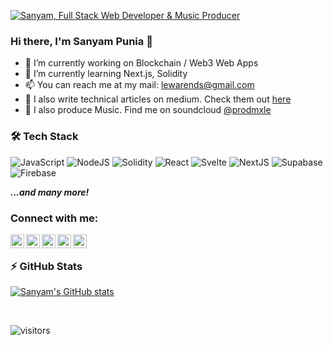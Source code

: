 [![Sanyam, Full Stack Web Developer & Music Producer](https://pimp-my-readme.webapp.io/pimp-my-readme/wavy-banner?subtitle=Full%20Stack%20Web%20Developer%20%26%20Music%20Producer&title=Sanyam)](https://pimp-my-readme.webapp.io)

### Hi there, I'm Sanyam Punia 👋

- 🔭 I’m currently working on Blockchain / Web3 Web Apps
- 🌱 I’m currently learning Next.js, Solidity
- 📫 You can reach me at my mail: lewarends@gmail.com
- 📑 I also write technical articles on medium. Check them out [here]
- 🎵 I also produce Music. Find me on soundcloud [@prodmxle](https://soundcloud.com/prodmxle)

### 🛠 Tech Stack

![JavaScript](https://img.shields.io/badge/-JavaScript-5c1ef7?logo=JavaScript&style=flat)
![NodeJS](https://img.shields.io/badge/Node.js-339933?style=for-the-badge&logo=nodedotjs&logoColor=white)
![Solidity](https://img.shields.io/badge/Solidity-e6e6e6?style=for-the-badge&logo=solidity&logoColor=black)
![React](https://img.shields.io/badge/React-20232A?style=for-the-badge&logo=react&logoColor=61DAFB)
![Svelte](https://img.shields.io/badge/Svelte-4A4A55?style=for-the-badge&logo=svelte&logoColor=FF3E00)
![NextJS](https://img.shields.io/badge/next.js-000000?style=for-the-badge&logo=nextdotjs&logoColor=white)
![Supabase](https://img.shields.io/badge/Supabase-181818?style=for-the-badge&logo=supabase&logoColor=white)
![Firebase](https://img.shields.io/badge/firebase-ffca28?style=for-the-badge&logo=firebase&logoColor=black) 

***...and many more!***

### Connect with me:

[<img align="left" alt="https://sanyampunia.github.io/" width="22px" src="https://img.icons8.com/color/50/000000/geography--v3.png" />][website]
[<img align="left" alt="YouTube" width="22px" src="https://img.icons8.com/color/48/000000/soundcloud.png"/>][soundcloud]
[<img align="left" alt="Twitter" width="22px" src="https://img.icons8.com/fluent/48/000000/twitter.png" />][twitter]
[<img align="left" alt="Twitter" width="22px" src="https://img.icons8.com/fluent/48/000000/spotify.png" />][spotify]
[<img align="left" alt="Discord" width="22px" src="https://img.icons8.com/fluency/48/000000/discord-logo.png" />][discord]

<br/>

### ⚡ GitHub Stats
  
[![Sanyam's GitHub stats](https://github-readme-stats.vercel.app/api?username=SanyamPunia&show_icons=true&theme=gotham&hide_border=true)](https://github.com/anuraghazra/github-readme-stats)

<br/>

[website]: https://sanyampunia.github.io/
[soundcloud]: https://soundcloud.com/prodmxle
[twitter]: https://twitter.com/prodmxle
[spotify]: https://open.spotify.com/artist/2QbtOIjb8mUIsnCNqvyWAW?si=a47ce93f69dd4a5d
[discord]: https://discord.gg/35me98GxdF
[here]: https://medium.com/@prodmxle

![visitors](https://komarev.com/ghpvc/?username=sanyampunia&style=flat-square)
